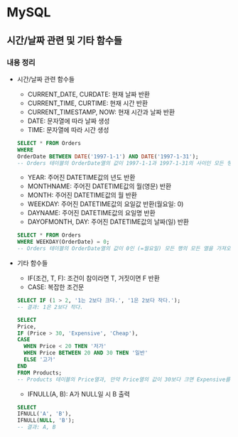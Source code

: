 # MySQL

## 시간/날짜 관련 및 기타 함수들

### 내용 정리
- 시간/날짜 관련 함수들
  - CURRENT_DATE, CURDATE: 현재 날짜 반환
  - CURRENT_TIME, CURTIME: 현재 시간 반환
  - CURRENT_TIMESTAMP, NOW: 현재 시간과 날짜 반환
  - DATE: 문자열에 따라 날짜 생성
  - TIME: 문자열에 따라 시간 생성
  ```sql
  SELECT * FROM Orders
  WHERE
  OrderDate BETWEEN DATE('1997-1-1') AND DATE('1997-1-31');
  -- Orders 테이블의 OrderDate열의 값이 1997-1-1과 1997-1-31의 사이인 모든 행의 모든 열을 가져오기
  ```

  - YEAR: 주어진 DATETIME값의 년도 반환
  - MONTHNAME: 주어진 DATETIME값의 월(영문) 반환
  - MONTH: 주어진 DATETIME값의 월 반환
  - WEEKDAY: 주어진 DATETIME값의 요일값 반환(월요일: 0)
  - DAYNAME: 주어진 DATETIME값의 요일명 반환
  - DAYOFMONTH, DAY: 주어진 DATETIME값의 날짜(일) 반환
  ```sql
  SELECT * FROM Orders
  WHERE WEEKDAY(OrderDate) = 0;
  -- Orders 테이블의 OrderDate열의 값이 0인 (=월요일) 모든 행의 모든 열을 가져오기
  ```

- 기타 함수들
  - IF(조건, T, F): 조건이 참이라면 T, 거짓이면 F 반환
  - CASE: 복잡한 조건문
  ```sql
  SELECT IF (1 > 2, '1는 2보다 크다.', '1은 2보다 작다.');
  -- 결과: 1은 2보다 작다.

  SELECT
  Price,
  IF (Price > 30, 'Expensive', 'Cheap'),
  CASE
    WHEN Price < 20 THEN '저가'
    WHEN Price BETWEEN 20 AND 30 THEN '일반'
    ELSE '고가'
  END
  FROM Products;
  -- Products 테이블의 Price열과, 만약 Price열의 값이 30보다 크면 Expensive를, 그렇지 않으면 Cheap을 담은 열과, Price가 20보다 작으면 저가, 20과 30 사이이면 일반, 그 이상이면 고가를 담은 열을 가져오기  
  ```

  - IFNULL(A, B): A가 NULL일 시 B 출력
  ```sql
  SELECT
  IFNULL('A', 'B'),
  IFNULL(NULL, 'B');
  -- 결과: A, B
  ```
